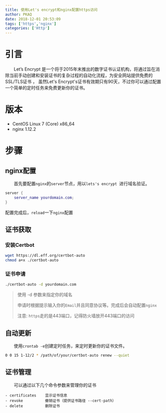```yaml
---
title: 使用Let's encrypt和nginx配置https访问
author: PKAQ
date: 2018-12-01 20:53:09
tags: ['https','nginx']
categories: ['Http']
---
```




# 引言

　　Let’s Encrypt 是一个将于2015年末推出的数字证书认证机构，将通过旨在消除当前手动创建和安装证书的复杂过程的自动化流程，为安全网站提供免费的SSL/TLS证书 ， 虽然Let's Encrypt's证书有效期只有90天，不过你可以通过配置一个简单的定时任务来免费更新你的证书。



# 版本

- CentOS Linux 7 (Core) x86_64 
- nginx 1.12.2



# 步骤

## nginx配置

　　首先要配置`nginx`的`server`节点，用以`lets's encrypt `进行域名验证。

```lua
server {
	server_name yourdomain.com;
}
```
配置完成后，`reload`一下`nginx`配置

## 证书获取

### 安装Certbot

```bash
wget https://dl.eff.org/certbot-auto 
chmod a+x ./certbot-auto 
```

### 证书申请

```bash
./certbot-auto -d yourdomain.com
```

> 使用 -d 参数来指定你的域名
>
> 申请时根据提示输入你的`Email`并且同意协议等。完成后会自动配置`nginx`
>
> 注意: `https`走的是443端口，记得防火墙放开443端口的访问

## 自动更新

　　使用`crontab -e`创建定时任务，来定时更新你的证书文件。

```bash
0 0 15 1-12/2 * /path/of/your/certbot-auto renew --quiet
```



## 证书管理

　　可以通过以下几个命令参数来管理你的证书

```
- certificates    显示证书信息
- revoke          撤销证书（提供证书路径 --cert-path）
- delete          删除证书
```

